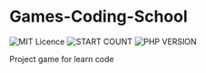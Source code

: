 # Games-Coding-School

![MIT Licence](https://img.shields.io/github/license/PaulTedesco/Games-Coding-School?style=for-the-badge)
![START COUNT](https://img.shields.io/github/stars/PaulTedesco/Games-Coding-School?style=for-the-badge)
![PHP VERSION](https://img.shields.io/badge/PHP%20Version-8.0-success?style=for-the-badge&logo=php)

Project game for learn code
